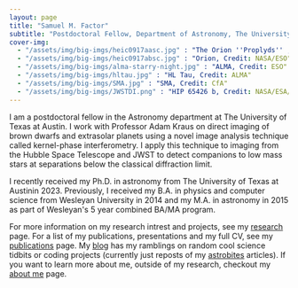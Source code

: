 ```yaml
---
layout: page
title: "Samuel M. Factor"
subtitle: "Postdoctoral Fellow, Department of Astronomy, The University of Texas at Austin"
cover-img:
  - "/assets/img/big-imgs/heic0917aasc.jpg" : "The Orion ''Proplyds'' , Credit: NASA/ESO"
  - "/assets/img/big-imgs/heic0917absc.jpg" : "Orion, Credit: NASA/ESO"
  - "/assets/img/big-imgs/alma-starry-night.jpg" : "ALMA, Credit: ESO"
  - "/assets/img/big-imgs/hltau.jpg" : "HL Tau, Credit: ALMA"
  - "/assets/img/big-imgs/SMA.jpg" : "SMA, Credit: CfA"
  - "/assets/img/big-imgs/JWSTDI.png" : "HIP 65426 b, Credit: NASA/ESA/CSA, A. Carter (UCSC), the ERS 1386 team, and A. Pagan (STScI)"
---
```


I am a postdoctoral fellow in the Astronomy department at The University of Texas at Austin. I work with Professor Adam Kraus on direct imaging of brown dwarfs and extrasolar planets using a novel image analysis technique called kernel-phase interferometry. I apply this technique to imaging from the Hubble Space Telescope and JWST to detect companions to low mass stars at separations below the classical diffraction limit. 

I recently received my Ph.D. in astronomy from The University of Texas at Austinin 2023. Previously, I received my B.A. in physics and computer science from Wesleyan University in 2014 and my M.A. in astronomy in 2015 as part of Wesleyan's 5 year combined BA/MA program.

For more information on my research intrest and projects, see my [research](/research) page. For a list of my publications, presentations and my full CV, see my [publications](/publications) page. 
My [blog](/blog) has my ramblings on random cool science tidbits or coding projects (currently just reposts of my [astrobites](https://astrobites.org/author/sfactor/) articles).
If you want to learn more about me, outside of my research, checkout my [about me](/aboutme) page.
